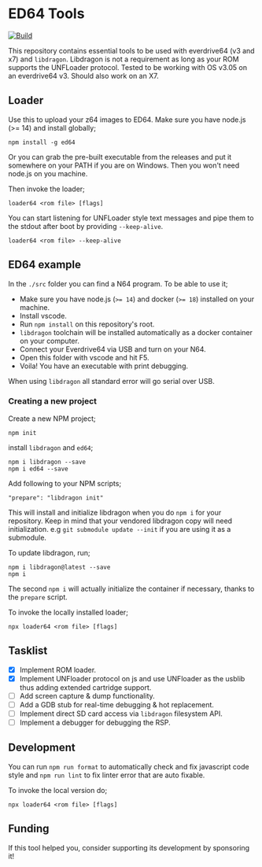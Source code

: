 # ED64 Tools

[![Build](https://github.com/anacierdem/ed64/actions/workflows/ci.yml/badge.svg?branch=master)](https://github.com/anacierdem/ed64/actions/workflows/ci.yml?branch=master)

This repository contains essential tools to be used with everdrive64 (v3 and x7) and `libdragon`.
Libdragon is not a requirement as long as your ROM supports the UNFLoader protocol.
Tested to be working with OS v3.05 on an everdrive64 v3. Should also work on an X7.

## Loader

Use this to upload your z64 images to ED64. Make sure you have node.js (>= 14) and install globally;

    npm install -g ed64

Or you can grab the pre-built executable from the releases and put it somewhere on your PATH if you are on Windows. Then you won't need node.js on you machine.

Then invoke the loader;

    loader64 <rom file> [flags]

You can start listening for UNFLoader style text messages and pipe them to the stdout after boot by providing `--keep-alive`.

    loader64 <rom file> --keep-alive

## ED64 example

In the `./src` folder you can find a N64 program. To be able to use it;

- Make sure you have node.js (`>= 14`) and docker (`>= 18`) installed on your machine.
- Install vscode.
- Run `npm install` on this repository's root.
- `libdragon` toolchain will be installed automatically as a docker container on your computer.
- Connect your Everdrive64 via USB and turn on your N64.
- Open this folder with vscode and hit F5.
- Voila! You have an executable with print debugging.

When using `libdragon` all standard error will go serial over USB.

### Creating a new project

Create a new NPM project;

    npm init

install `libdragon` and `ed64`;

    npm i libdragon --save
    npm i ed64 --save

Add following to your NPM scripts;

    "prepare": "libdragon init"

This will install and initialize libdragon when you do `npm i` for your repository. Keep in mind that your vendored libdragon copy will need initialization. e.g `git submodule update --init` if you are using it as a submodule.

To update libdragon, run;

    npm i libdragon@latest --save
    npm i

The second `npm i` will actually initialize the container if necessary, thanks to the `prepare` script.

To invoke the locally installed loader;

    npx loader64 <rom file> [flags]

## Tasklist

- [x] Implement ROM loader.
- [x] Implement UNFloader protocol on js and use UNFloader as the usblib thus adding extended cartridge support.
- [ ] Add screen capture & dump functionality.
- [ ] Add a GDB stub for real-time debugging & hot replacement.
- [ ] Implement direct SD card access via `libdragon` filesystem API.
- [ ] Implement a debugger for debugging the RSP.

## Development

You can run `npm run format` to automatically check and fix javascript code style and `npm run lint` to fix linter error that are auto fixable.

To invoke the local version do;

    npx loader64 <rom file> [flags]

## Funding

If this tool helped you, consider supporting its development by sponsoring it!
